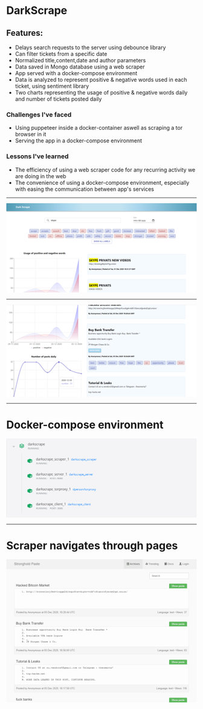 # DarkScrape

## Features:
- Delays search requests to the server using debounce library
- Can filter tickets from a specific date
- Normalized title,content,date and author parameters
- Data saved in Mongo database using a web scraper
- App served with a docker-compose environment
- Data is analyzed to represent positive & negative words used in each ticket, using sentiment library
- Two charts representing the usage of positive & negative words daily and number of tickets posted daily

### Challenges I've faced
- Using puppeteer inside a docker-container aswell as scraping a tor browser in it
- Serving the app in a docker-compose environment


### Lessons I've learned
- The efficiency of using a web scraper code for any recurring activity we are doing in the web
- The convenience of using a docker-compose environment, especially with easing the communication between app's services


-------------------------------------------------------


![image](/image_1.png)

-------------------------------------------------------

![image](/image_2.png)

-------------------------------------------------------

# Docker-compose environment
![image](/image_3.png)

-------------------------------------------------------

# Scraper navigates through pages
![gif](/scraper/test.gif)
